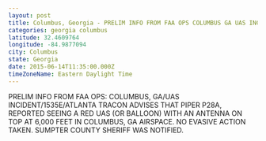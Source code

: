 ```yaml
---
layout: post
title: Columbus, Georgia - PRELIM INFO FROM FAA OPS COLUMBUS GA UAS INCIDENT 1535E ATLANTA TRACON ADVISES THAT PIPER
categories: georgia columbus
latitude: 32.4609764
longitude: -84.9877094
city: Columbus
state: Georgia
date: 2015-06-14T11:35:00.000Z
timeZoneName: Eastern Daylight Time
---
```


PRELIM INFO FROM FAA OPS: COLUMBUS, GA/UAS INCIDENT/1535E/ATLANTA TRACON ADVISES THAT PIPER P28A, REPORTED SEEING A RED UAS (OR BALLOON) WITH AN ANTENNA ON TOP AT 6,000 FEET IN COLUMBUS, GA AIRSPACE. NO EVASIVE ACTION TAKEN. SUMPTER COUNTY SHERIFF WAS NOTIFIED.